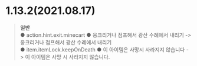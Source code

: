 # 1.13.2(2021.08.17)  
 > **일반**  
  ● action.hint.exit.minecart
   ● 웅크리거나 점프해서 광산 수례에서 내리기 -> 웅크리거나 점프해서 광산 수레에서 내리기  
  ● item.itemLock.keepOnDeath
   ● 이 아이템은 사망시 사라지지 않습니다 -> 이 아이템은 사망 시 사라지지 않습니다.  